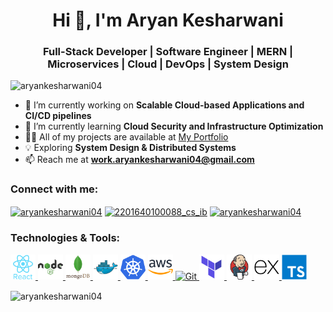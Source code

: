 <h1 align="center">Hi 👋, I'm Aryan Kesharwani</h1>
<h3 align="center">Full-Stack Developer | Software Engineer | MERN | Microservices | Cloud | DevOps | System Design</h3>

<p align="left"> <img src="https://komarev.com/ghpvc/?username=aryankesharwani04&label=Profile%20views&color=0e75b6&style=flat" alt="aryankesharwani04" /> </p>

- 🚀 I’m currently working on **Scalable Cloud-based Applications and CI/CD pipelines**  
- 🌱 I’m currently learning **Cloud Security and Infrastructure Optimization**  
- 👨‍💻 All of my projects are available at [My Portfolio](https://aryandev-mocha.vercel.app/)  
- 💡 Exploring **System Design & Distributed Systems**  
- 📫 Reach me at **work.aryankesharwani04@gmail.com**  

<h3 align="left">Connect with me:</h3>
<p align="left">
<a href="https://linkedin.com/in/aryankesharwani04" target="blank"><img align="center" src="https://raw.githubusercontent.com/rahuldkjain/github-profile-readme-generator/master/src/images/icons/Social/linked-in-alt.svg" alt="aryankesharwani04" height="30" width="40" /></a>
<a href="https://www.hackerrank.com/2201640100088_cs_ib" target="blank"><img align="center" src="https://raw.githubusercontent.com/rahuldkjain/github-profile-readme-generator/master/src/images/icons/Social/hackerrank.svg" alt="2201640100088_cs_ib" height="30" width="40" /></a>
<a href="https://www.leetcode.com/aryankesharwani04" target="blank"><img align="center" src="https://raw.githubusercontent.com/rahuldkjain/github-profile-readme-generator/master/src/images/icons/Social/leet-code.svg" alt="aryankesharwani04" height="30" width="40" /></a>
</p>

<h3 align="left">Technologies & Tools:</h3>
<p align="left">
  <a href="https://reactjs.org/" target="_blank" rel="noreferrer">
    <img src="https://raw.githubusercontent.com/devicons/devicon/master/icons/react/react-original-wordmark.svg" alt="React.js" width="40" height="40"/>
  </a>
  <a href="https://nodejs.org" target="_blank" rel="noreferrer">
    <img src="https://raw.githubusercontent.com/devicons/devicon/master/icons/nodejs/nodejs-original-wordmark.svg" alt="Node.js" width="40" height="40"/>
  </a>
  <a href="https://www.mongodb.com/" target="_blank" rel="noreferrer">
    <img src="https://raw.githubusercontent.com/devicons/devicon/master/icons/mongodb/mongodb-original-wordmark.svg" alt="MongoDB" width="40" height="40"/>
  </a>
  <a href="https://www.docker.com/" target="_blank" rel="noreferrer">
    <img src="https://raw.githubusercontent.com/devicons/devicon/master/icons/docker/docker-original.svg" alt="Docker" width="40" height="40"/>
  </a>
  <a href="https://kubernetes.io/" target="_blank" rel="noreferrer">
    <img src="https://raw.githubusercontent.com/devicons/devicon/master/icons/kubernetes/kubernetes-plain.svg" alt="Kubernetes" width="40" height="40"/>
  </a>
  <a href="https://aws.amazon.com/" target="_blank" rel="noreferrer">
    <img src="https://raw.githubusercontent.com/devicons/devicon/master/icons/amazonwebservices/amazonwebservices-original-wordmark.svg" alt="AWS" width="40" height="40"/>
  </a>
  <a href="https://git-scm.com/" target="_blank" rel="noreferrer">
    <img src="https://www.vectorlogo.zone/logos/git-scm/git-scm-icon.svg" alt="Git" width="40" height="40"/>
  </a>
  <a href="https://www.terraform.io/" target="_blank" rel="noreferrer">
    <img src="https://raw.githubusercontent.com/devicons/devicon/master/icons/terraform/terraform-original.svg" alt="Terraform" width="40" height="40"/>
  </a>
  <a href="https://www.jenkins.io/" target="_blank" rel="noreferrer">
    <img src="https://raw.githubusercontent.com/devicons/devicon/master/icons/jenkins/jenkins-original.svg" alt="Jenkins" width="40" height="40"/>
  </a>
  <a href="https://expressjs.com/" target="_blank" rel="noreferrer">
    <img src="https://raw.githubusercontent.com/devicons/devicon/master/icons/express/express-original.svg" alt="Express.js" width="40" height="40"/>
  </a>
  <a href="https://www.typescriptlang.org/" target="_blank" rel="noreferrer">
    <img src="https://raw.githubusercontent.com/devicons/devicon/master/icons/typescript/typescript-original.svg" alt="TypeScript" width="40" height="40"/>
  </a>
</p>

<p><img align="center" src="https://github-readme-stats.vercel.app/api/top-langs?username=aryankesharwani04&show_icons=true&locale=en&layout=compact" alt="aryankesharwani04" /></p>
